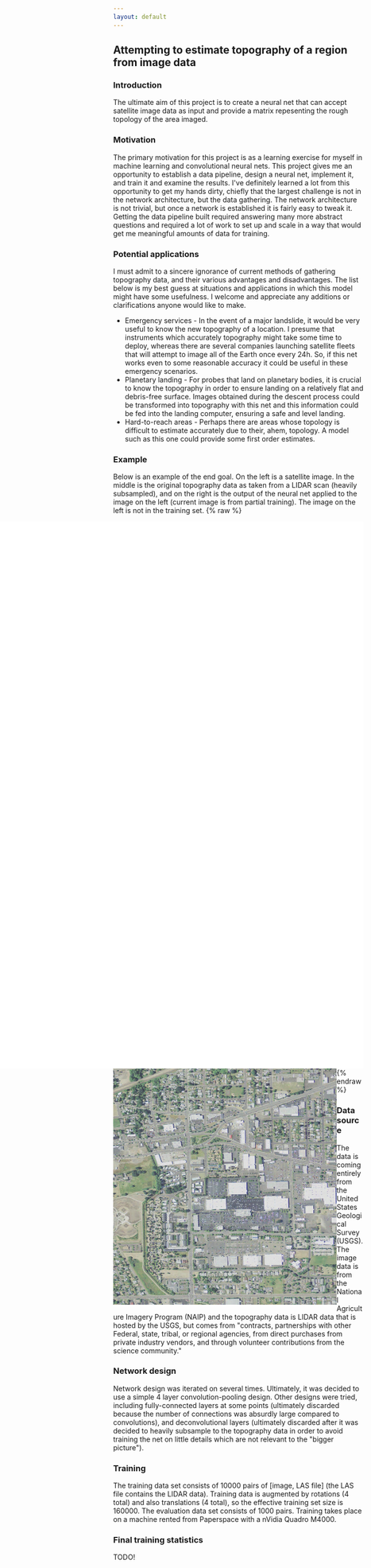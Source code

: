 ```yaml
---
layout: default
---
```


## Attempting to estimate topography of a region from image data

### Introduction
The ultimate aim of this project is to create a neural net that can accept satellite image data as input and provide a matrix repesenting the rough topology of the area imaged.

### Motivation
The primary motivation for this project is as a learning exercise for myself in machine learning and convolutional neural nets.
This project gives me an opportunity to establish a data pipeline, design a neural net, implement it, and train it and examine
the results. I've definitely learned a lot from this opportunity to get my hands dirty, chiefly that the largest challenge is not in the network architecture, but the data gathering. The network architecture is not trivial, but once a network is established it is fairly easy to tweak it.
Getting the data pipeline built required answering many more abstract questions and required a lot of work to set up and scale in a way that would get me meaningful amounts of data for training.

### Potential applications
I must admit to a sincere ignorance of current methods of gathering topography data, and their various advantages and disadvantages.
The list below is my best guess at situations and applications in which this model might have some usefulness. I welcome and
appreciate any additions or clarifications anyone would like to make.
* Emergency services - In the event of a major landslide, it would be very useful to know the new topography of a location.
                     I presume that instruments which accurately topography might take some time to deploy, whereas there are
                     several companies launching satellite fleets that will attempt to image all of the Earth once every 24h.
                     So, if this net works even to some reasonable accuracy it could be useful in these emergency scenarios.
* Planetary landing - For probes that land on planetary bodies, it is crucial to know the topography in order to ensure landing
                    on a relatively flat and debris-free surface. Images obtained during the descent process could be transformed
                    into topography with this net and this information could be fed into the landing computer, ensuring a safe
                    and level landing.
* Hard-to-reach areas - Perhaps there are areas whose topology is difficult to estimate accurately due to their, ahem, topology.
                      A model such as this one could provide some first order estimates.
                      
### Example
Below is an example of the end goal. On the left is a satellite image. In the middle is the original
topography data as taken from a LIDAR scan (heavily subsampled), and on the right is the output of the neural net applied to the image
on the left (current image is from partial training). The image on the left is not in the training set.
{% raw %}
<iframe width="1100" height="1100" align="right" src="/plots.html" frameborder="0"></iframe>
<br><br><br><br><br><br><br><br><br><br><img width="450" height="475" align="left" src="/cropped.jpg">
{% endraw %}

### Data source
The data is coming entirely from the United States Geological Survey (USGS). The image data is from the National Agriculture
Imagery Program (NAIP) and the topography data is LIDAR data that is hosted by the USGS, but comes from "contracts, partnerships
with other Federal, state, tribal, or regional agencies, from direct purchases from private industry vendors, and through
volunteer contributions from the science community."

### Network design
Network design was iterated on several times. Ultimately, it was decided to use a simple 4 layer convolution-pooling design. Other designs were tried, including fully-connected layers at some points (ultimately discarded because the number of connections was absurdly large compared to convolutions), and deconvolutional layers (ultimately discarded after it was decided to heavily subsample to the topography data in order to avoid training the net on little details which are not relevant to the "bigger picture").

### Training
The training data set consists of 10000 pairs of [image, LAS file] (the LAS file contains the LIDAR data). Training data is augmented by rotations (4 total) and also translations (4 total), so the effective training set size is 160000.
The evaluation data set consists of 1000 pairs.
Training takes place on a machine rented from Paperspace with a nVidia Quadro M4000.

### Final training statistics
TODO!

